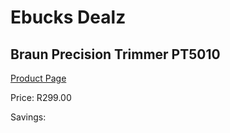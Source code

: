 
# Ebucks Dealz
## Braun Precision Trimmer PT5010
[Product Page](https://www.ebucks.com/web/shop/productSelected.do?prodId=1018616855&catId=1186086453)

Price: R299.00

Savings: 


	